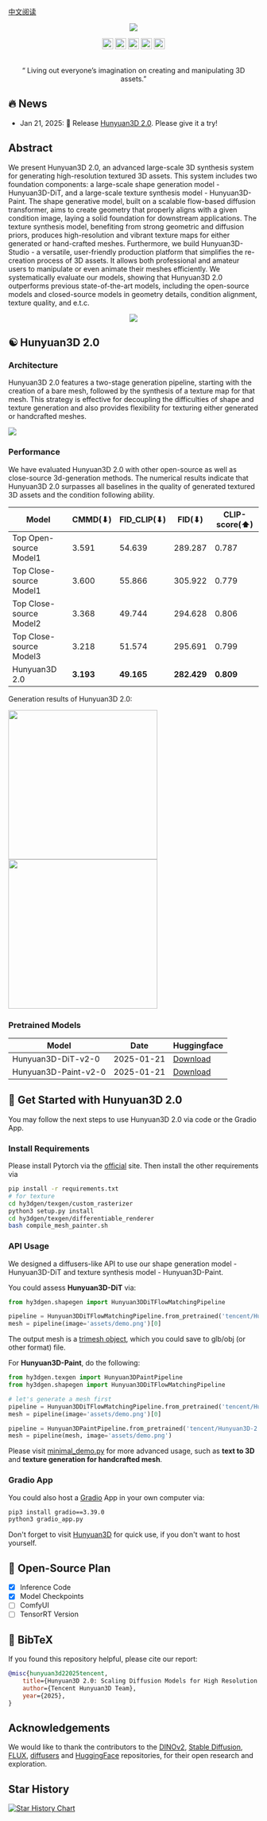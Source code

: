 [中文阅读](README_zh_cn.md)

<p align="center">
  <img src="./assets/images/teaser.jpg">


</p>

<div align="center">
  <a href=https://3d.hunyuan.tencent.com target="_blank"><img src=https://img.shields.io/badge/Hunyuan3D-black.svg?logo=homepage height=22px></a>
  <a href=https://huggingface.co/spaces/tencent/Hunyuan3D-2  target="_blank"><img src=https://img.shields.io/badge/%F0%9F%A4%97%20Demo-276cb4.svg height=22px></a>
  <a href=https://huggingface.co/tencent/Hunyuan3D-2 target="_blank"><img src=https://img.shields.io/badge/%F0%9F%A4%97%20Models-d96902.svg height=22px></a>
  <a href=https://3d-models.hunyuan.tencent.com/ target="_blank"><img src= https://img.shields.io/badge/Page-bb8a2e.svg?logo=github height=22px></a>
<a href=https://discord.gg/GuaWYwzKbX target="_blank"><img src= https://img.shields.io/badge/Page-white.svg?logo=discord height=22px></a>
</div>


[//]: # (  <a href=# target="_blank"><img src=https://img.shields.io/badge/Report-b5212f.svg?logo=arxiv height=22px></a>)

[//]: # (  <a href=# target="_blank"><img src= https://img.shields.io/badge/Colab-8f2628.svg?logo=googlecolab height=22px></a>)

[//]: # (  <a href="#"><img alt="PyPI - Downloads" src="https://img.shields.io/pypi/v/mulankit?logo=pypi"  height=22px></a>)

<br>
<p align="center">
“ Living out everyone’s imagination on creating and manipulating 3D assets.”
</p>

## 🔥 News

- Jan 21, 2025: 💬 Release [Hunyuan3D 2.0](https://huggingface.co/spaces/tencent/Hunyuan3D-2). Please give it a try!

## **Abstract**

We present Hunyuan3D 2.0, an advanced large-scale 3D synthesis system for generating high-resolution textured 3D assets.
This system includes two foundation components: a large-scale shape generation model - Hunyuan3D-DiT, and a large-scale
texture synthesis model - Hunyuan3D-Paint.
The shape generative model, built on a scalable flow-based diffusion transformer, aims to create geometry that properly
aligns with a given condition image, laying a solid foundation for downstream applications.
The texture synthesis model, benefiting from strong geometric and diffusion priors, produces high-resolution and vibrant
texture maps for either generated or hand-crafted meshes.
Furthermore, we build Hunyuan3D-Studio - a versatile, user-friendly production platform that simplifies the re-creation
process of 3D assets. It allows both professional and amateur users to manipulate or even animate their meshes
efficiently.
We systematically evaluate our models, showing that Hunyuan3D 2.0 outperforms previous state-of-the-art models,
including the open-source models and closed-source models in geometry details, condition alignment, texture quality, and
e.t.c.



<p align="center">
  <img src="assets/images/system.jpg">
</p>

## ☯️ **Hunyuan3D 2.0**

### Architecture

Hunyuan3D 2.0 features a two-stage generation pipeline, starting with the creation of a bare mesh, followed by the
synthesis of a texture map for that mesh. This strategy is effective for decoupling the difficulties of shape and
texture generation and also provides flexibility for texturing either generated or handcrafted meshes.

<p align="left">
  <img src="assets/images/arch.jpg">
</p>

### Performance

We have evaluated Hunyuan3D 2.0 with other open-source as well as close-source 3d-generation methods.
The numerical results indicate that Hunyuan3D 2.0 surpasses all baselines in the quality of generated textured 3D assets
and the condition following ability.

| Model                   | CMMD(⬇)   | FID_CLIP(⬇) | FID(⬇)      | CLIP-score(⬆) |
|-------------------------|-----------|-------------|-------------|---------------|
| Top Open-source Model1  | 3.591     | 54.639      | 289.287     | 0.787         |
| Top Close-source Model1 | 3.600     | 55.866      | 305.922     | 0.779         |
| Top Close-source Model2 | 3.368     | 49.744      | 294.628     | 0.806         |
| Top Close-source Model3 | 3.218     | 51.574      | 295.691     | 0.799         |
| Hunyuan3D 2.0           | **3.193** | **49.165**  | **282.429** | **0.809**     |

Generation results of Hunyuan3D 2.0:
<p align="left">
  <img src="assets/images/e2e-1.gif"  height=300>
  <img src="assets/images/e2e-2.gif"  height=300>
</p>

### Pretrained Models

| Model                | Date       | Huggingface                                            |
|----------------------|------------|--------------------------------------------------------| 
| Hunyuan3D-DiT-v2-0   | 2025-01-21 | [Download](https://huggingface.co/tencent/Hunyuan3D-2) |
| Hunyuan3D-Paint-v2-0 | 2025-01-21 | [Download](https://huggingface.co/tencent/Hunyuan3D-2) |

## 🤗 Get Started with Hunyuan3D 2.0

You may follow the next steps to use Hunyuan3D 2.0 via code or the Gradio App.

### Install Requirements

Please install Pytorch via the [official](https://pytorch.org/) site. Then install the other requirements via

```bash
pip install -r requirements.txt
# for texture
cd hy3dgen/texgen/custom_rasterizer
python3 setup.py install
cd hy3dgen/texgen/differentiable_renderer
bash compile_mesh_painter.sh
```

### API Usage

We designed a diffusers-like API to use our shape generation model - Hunyuan3D-DiT and texture synthesis model -
Hunyuan3D-Paint.

You could assess **Hunyuan3D-DiT** via:

```python
from hy3dgen.shapegen import Hunyuan3DDiTFlowMatchingPipeline

pipeline = Hunyuan3DDiTFlowMatchingPipeline.from_pretrained('tencent/Hunyuan3D-2')
mesh = pipeline(image='assets/demo.png')[0]
```

The output mesh is a [trimesh object](https://trimesh.org/trimesh.html), which you could save to glb/obj (or other
format) file.

For **Hunyuan3D-Paint**, do the following:

```python
from hy3dgen.texgen import Hunyuan3DPaintPipeline
from hy3dgen.shapegen import Hunyuan3DDiTFlowMatchingPipeline

# let's generate a mesh first
pipeline = Hunyuan3DDiTFlowMatchingPipeline.from_pretrained('tencent/Hunyuan3D-2')
mesh = pipeline(image='assets/demo.png')[0]

pipeline = Hunyuan3DPaintPipeline.from_pretrained('tencent/Hunyuan3D-2')
mesh = pipeline(mesh, image='assets/demo.png')
```

Please visit [minimal_demo.py](minimal_demo.py) for more advanced usage, such as **text to 3D** and **texture generation
for handcrafted mesh**.

### Gradio App

You could also host a [Gradio](https://www.gradio.app/) App in your own computer via:

```bash
pip3 install gradio==3.39.0
python3 gradio_app.py
```

Don't forget to visit [Hunyuan3D](https://3d.hunyuan.tencent.com) for quick use, if you don't want to host yourself.

## 📑 Open-Source Plan

- [x] Inference Code
- [x] Model Checkpoints
- [ ] ComfyUI
- [ ] TensorRT Version

## 🔗 BibTeX

If you found this repository helpful, please cite our report:

```bibtex
@misc{hunyuan3d22025tencent,
    title={Hunyuan3D 2.0: Scaling Diffusion Models for High Resolution Textured 3D Assets Generation},
    author={Tencent Hunyuan3D Team},
    year={2025},
}
```

## Acknowledgements

We would like to thank the contributors to
the [DINOv2](https://github.com/facebookresearch/dinov2), [Stable Diffusion](https://github.com/Stability-AI/stablediffusion), [FLUX](https://github.com/black-forest-labs/flux), [diffusers](https://github.com/huggingface/diffusers)
and [HuggingFace](https://huggingface.co) repositories, for their open research and exploration.

## Star History

<a href="https://star-history.com/#Tencent/Hunyuan3D-2&Date">
 <picture>
   <source media="(prefers-color-scheme: dark)" srcset="https://api.star-history.com/svg?repos=Tencent/Hunyuan3D-2&type=Date&theme=dark" />
   <source media="(prefers-color-scheme: light)" srcset="https://api.star-history.com/svg?repos=Tencent/Hunyuan3D-2&type=Date" />
   <img alt="Star History Chart" src="https://api.star-history.com/svg?repos=Tencent/Hunyuan3D-2&type=Date" />
 </picture>
</a>
